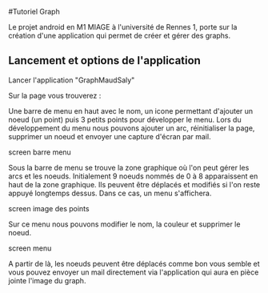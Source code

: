 #Tutoriel Graph

Le projet android en M1 MIAGE à l'université de Rennes 1, porte sur la création d'une application qui permet de créer et gérer des graphs.

## Lancement et options de l'application

Lancer l'application "GraphMaudSaly"

Sur la page vous trouverez :

Une barre de menu en haut avec le nom, un icone permettant d'ajouter un noeud (un point) puis 3 petits points pour développer le menu.
Lors du développement du menu nous pouvons ajouter un arc, réinitialiser la page, supprimer un noeud et envoyer une capture d'écran par mail.

screen barre menu

Sous la barre de menu se trouve la zone graphique où l'on peut gérer les arcs et les noeuds.
Initialement 9 noeuds nommés de 0 à 8 apparaissent en haut de la zone graphique. Ils peuvent être déplacés et modifiés si l'on reste appuyé longtemps dessus. Dans ce cas, un menu s'affichera.

screen image des points

Sur ce menu nous pouvons modifier le nom, la couleur et supprimer le noeud.

screen menu

A partir de là, les noeuds peuvent être déplacés comme bon vous semble et vous pouvez envoyer un mail directement via l'application qui aura en pièce jointe l'image du graph.

